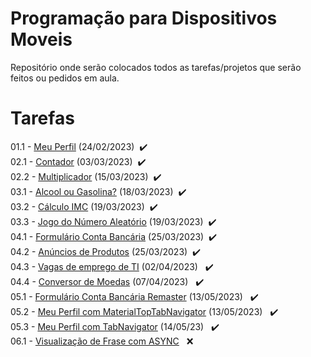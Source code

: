 # Programação para Dispositivos Moveis
Repositório onde serão colocados todos as tarefas/projetos que serão feitos ou pedidos em aula.
<h1>Tarefas</h1>
01.1 - <a href="https://github.com/EricKida/ProgDispMobiles/tree/main/Aula01%20-%20Meu%20Perfil">Meu Perfil</a> (24/02/2023)&nbsp&nbsp✔️
<br>
02.1 - <a href="https://github.com/EricKida/ProgDispMobiles/tree/main/Aula02.1%20-%20Contador">Contador</a> (03/03/2023)&nbsp&nbsp✔️
<br>
02.2 - <a href="https://github.com/EricKida/ProgDispMobiles/tree/main/Aula02.2%20-%20Multiplicador">Multiplicador</a> (15/03/2023)&nbsp&nbsp✔️
<br>
03.1 - <a href="https://github.com/EricKida/ProgDispMobiles/tree/main/Aula03.1%20-%20Álcool%20ou%20Gasolina">Alcool ou Gasolina?</a> (18/03/2023)&nbsp&nbsp✔️
<br>
03.2 - <a href="https://github.com/EricKida/ProgDispMobiles/tree/main/Aula03.2%20-%20Cálculo%20IMC">Cálculo IMC</a> (19/03/2023)&nbsp&nbsp✔️
<br>
03.3 - <a href="https://github.com/EricKida/ProgDispMobiles/tree/main/Aula03.3%20-%20Jogo%20do%20Número%20Aleatório">Jogo do Número Aleatório</a> (19/03/2023)&nbsp&nbsp✔️
<br>
04.1 - <a href="https://github.com/EricKida/ProgDispMobiles/tree/main/Aula04.1%20-%20Formulario%20Conta%20Bancaria">Formulário Conta Bancária</a> (25/03/2023)&nbsp&nbsp✔️
<br>
04.2 - <a href="https://github.com/EricKida/ProgDispMobiles/tree/main/Aula04.2%20-%20Anúncios%20de%20produtos">Anúncios de Produtos</a> (25/03/2023)&nbsp&nbsp✔️
<br>
04.3 - <a href="https://github.com/EricKida/ProgDispMobiles/tree/main/Aula04.3%20-%20Vagas%20de%20emprego%20de%20TI">Vagas de emprego de TI</a> (02/04/2023) &nbsp&nbsp✔️
<br>
04.4 - <a href="https://github.com/EricKida/ProgDispMobiles/tree/main/Aula04.4%20-%20Conversor%20de%20Moedas">Conversor de Moedas</a> (07/04/2023) &nbsp&nbsp✔️
<br>
05.1 - <a href="https://github.com/EricKida/ProgDispMobiles/tree/main/Aula05.1%20-%20Formulário%20Conta%20Bancária%20Remaster">Formulário Conta Bancária Remaster</a> (13/05/2023) &nbsp&nbsp✔️
<br>
05.2 - <a href="https://github.com/EricKida/ProgDispMobiles/tree/main/Aula05.2%20-%20Meu%20Perfil%20Remaster%201.0">Meu Perfil com MaterialTopTabNavigator</a> (13/05/2023) &nbsp&nbsp✔️
<br>
05.3 - <a href="https://github.com/EricKida/ProgDispMobiles/tree/main/Aula05.3%20-%20Meu%20Perfil%20Remaster%202.0">Meu Perfil com TabNavigator</a> (14/05/23) &nbsp&nbsp✔️
<br>
06.1 - <a href=""> Visualização de Frase com ASYNC</a> &nbsp&nbsp❌
